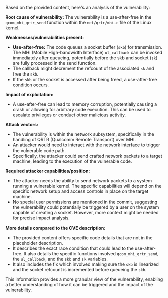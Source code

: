 Based on the provided content, here's an analysis of the vulnerability:

**Root cause of vulnerability:**
The vulnerability is a use-after-free in the `qcom_mhi_qrtr_send` function within the `net/qrtr/mhi.c` file of the Linux kernel.

**Weaknesses/vulnerabilities present:**
- **Use-after-free:** The code queues a socket buffer (`skb`) for transmission. The MHI (Mobile High-bandwidth Interface) `ul_callback` can be invoked immediately after queueing, potentially before the skb and socket (`sk`) are fully processed in the send function.
- The callback might decrement the refcount of the associated `sk` and free the `skb`.
- If the `skb` or the socket is accessed after being freed, a use-after-free condition occurs.

**Impact of exploitation:**
- A use-after-free can lead to memory corruption, potentially causing a crash or allowing for arbitrary code execution. This can be used to escalate privileges or conduct other malicious activity.

**Attack vectors:**
- The vulnerability is within the network subsystem, specifically in the handling of QRTR (Qualcomm Remote Transport) over MHI.
- An attacker would need to interact with the network interface to trigger the vulnerable code path.
- Specifically, the attacker could send crafted network packets to a target machine, leading to the execution of the vulnerable code.

**Required attacker capabilities/position:**
- The attacker needs the ability to send network packets to a system running a vulnerable kernel. The specific capabilities will depend on the specific network setup and access controls in place on the target machine.
- No special user permissions are mentioned in the commit, suggesting the vulnerability could potentially be triggered by a user on the system capable of creating a socket. However, more context might be needed for precise impact analysis.

**More details compared to the CVE description:**
- The provided content offers specific code details that are not in the placeholder description.
- It describes the exact race condition that could lead to the use-after-free. It also details the specific functions involved `qcom_mhi_qrtr_send`, the `ul_callback`, and the `skb` and `sk` variables.
- It also includes the fix which involved making sure the `skb` is linearized and the socket refcount is incremented before queueing the `skb`.

This information provides a more granular view of the vulnerability, enabling a better understanding of how it can be triggered and the impact of the vulnerability.